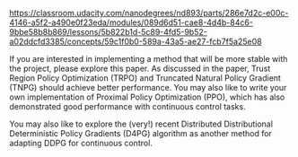 https://classroom.udacity.com/nanodegrees/nd893/parts/286e7d2c-e00c-4146-a5f2-a490e0f23eda/modules/089d6d51-cae8-4d4b-84c6-9bbe58b8b869/lessons/5b822b1d-5c89-4fd5-9b52-a02ddcfd3385/concepts/59c1f0b0-589a-43a5-ae27-fcb7f5a25e08


If you are interested in implementing a method that will be more stable with the project, please explore this paper. As discussed in the paper, Trust Region Policy Optimization (TRPO) and Truncated Natural Policy Gradient (TNPG) should achieve better performance. You may also like to write your own implementation of Proximal Policy Optimization (PPO), which has also demonstrated good performance with continuous control tasks.

You may also like to explore the (very!) recent Distributed Distributional Deterministic Policy Gradients (D4PG) algorithm as another method for adapting DDPG for continuous control.